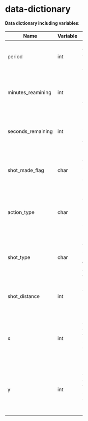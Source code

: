 data-dictionary
================

#### Data dictionary including variables:

<table style="width:50%;">
<colgroup>
<col width="8%" />
<col width="20%" />
<col width="20%" />
</colgroup>
<thead>
<tr class="header">
<th>Name</th>
<th>Variable</th>
<th>Description:</th>
</tr>
</thead>
<tbody>
<tr class="odd">
<td>period</td>
<td>int</td>
<td>has the value of what period in the NBA game was</td>
</tr>
<tr class="even">
<td>minutes_reamining</td>
<td>int</td>
<td>refers to the how many minutes are remaining in a given period.</td>
</tr>
<tr class="odd">
<td>seconds_remaining</td>
<td>int</td>
<td>refers to how many seconds are remaining in a given period.</td>
</tr>
<tr class="even">
<td>shot_made_flag</td>
<td>char</td>
<td>indicates whether a shot was made ('y') or missed ('no').</td>
</tr>
<tr class="odd">
<td>action_type</td>
<td>char</td>
<td>refers to what basketball moves used by the specific player was.</td>
</tr>
<tr class="even">
<td>shot_type</td>
<td>char</td>
<td>indiates whether a shot was a 2-point feild goal, or a 3-point feild goal.</td>
</tr>
<tr class="odd">
<td>shot_distance</td>
<td>int</td>
<td>refers to the distance the basket was (measured in feet).</td>
</tr>
<tr class="even">
<td>x</td>
<td>int</td>
<td>refers to the court x-coordinates where the shot occured (measured in inches).</td>
</tr>
<tr class="odd">
<td>y</td>
<td>int</td>
<td>refers to the court coordinates where the shot occured (measured in inches).</td>
</tr>
</tbody>
</table>

